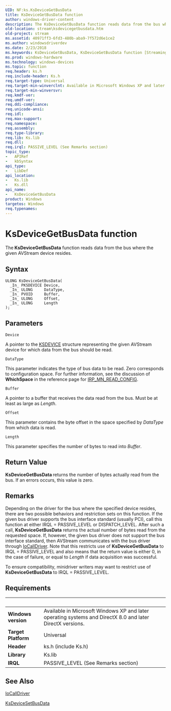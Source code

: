 ```yaml
---
UID: NF:ks.KsDeviceGetBusData
title: KsDeviceGetBusData function
author: windows-driver-content
description: The KsDeviceGetBusData function reads data from the bus where the given AVStream device resides.
old-location: stream\ksdevicegetbusdata.htm
old-project: stream
ms.assetid: 40971ff3-6fd3-480b-aba9-7f572d6e1ce2
ms.author: windowsdriverdev
ms.date: 2/23/2018
ms.keywords: KsDeviceGetBusData, KsDeviceGetBusData function [Streaming Media Devices], avfunc_3106cd50-9e8c-407c-bcb0-c5e9c86d8dc7.xml, ks/KsDeviceGetBusData, stream.ksdevicegetbusdata
ms.prod: windows-hardware
ms.technology: windows-devices
ms.topic: function
req.header: ks.h
req.include-header: Ks.h
req.target-type: Universal
req.target-min-winverclnt: Available in Microsoft Windows XP and later operating systems and DirectX 8.0 and later DirectX versions.
req.target-min-winversvr: 
req.kmdf-ver: 
req.umdf-ver: 
req.ddi-compliance: 
req.unicode-ansi: 
req.idl: 
req.max-support: 
req.namespace: 
req.assembly: 
req.type-library: 
req.lib: Ks.lib
req.dll: 
req.irql: PASSIVE_LEVEL (See Remarks section)
topic_type:
-	APIRef
-	kbSyntax
api_type:
-	LibDef
api_location:
-	Ks.lib
-	Ks.dll
api_name:
-	KsDeviceGetBusData
product: Windows
targetos: Windows
req.typenames: 
---
```



# KsDeviceGetBusData function
The<b> KsDeviceGetBusData</b> function reads data from the bus where the given AVStream device resides.

## Syntax

````
ULONG KsDeviceGetBusData(
  _In_ PKSDEVICE Device,
  _In_ ULONG     DataType,
  _In_ PVOID     Buffer,
  _In_ ULONG     Offset,
  _In_ ULONG     Length
);
````

## Parameters

`Device`

A pointer to the <a href="..\ks\ns-ks-_ksdevice.md">KSDEVICE</a> structure representing the given AVStream device for which data from the bus should be read.

`DataType`

This parameter indicates the type of bus data to be read. Zero corresponds to configuration space. For further information, see the discussion of <b>WhichSpace</b> in the reference page for <a href="https://msdn.microsoft.com/library/windows/hardware/ff551727">IRP_MN_READ_CONFIG</a>.

`Buffer`

A pointer to a buffer that receives the data read from the bus. Must be at least as large as <i>Length</i>.

`Offset`

This parameter contains the byte offset in the space specified by <i>DataType</i> from which data is read.

`Length`

This parameter specifies the number of bytes to read into <i>Buffer</i>.


## Return Value

<b>KsDeviceGetBusData </b>returns the number of bytes actually read from the bus. If an errors occurs, this value is zero.

## Remarks

Depending on the driver for the bus where the specified device resides, there are two possible behaviors and restriction sets on this function. If the given bus driver supports the bus interface standard (usually PCI), call this function at either IRQL = PASSIVE_LEVEL or DISPATCH_LEVEL. After such a call, <b>KsDeviceGetBusData</b> returns the actual number of bytes read from the requested space. If, however, the given bus driver does not support the bus interface standard, then AVStream communicates with the bus driver through <a href="..\wdm\nf-wdm-iocalldriver.md">IoCallDriver</a>. Note that this restricts use of <b>KsDeviceGetBusData</b> to IRQL = PASSIVE_LEVEL and also means that the return value is either 0, in the case of failure, or equal to<i> Length</i> if data acquisition was successful<i>.</i>

To ensure compatibility, minidriver writers may want to restrict use of <b>KsDeviceGetBusData</b> to IRQL = PASSIVE_LEVEL.

## Requirements
| &nbsp; | &nbsp; |
| ---- |:---- |
| **Windows version** | Available in Microsoft Windows XP and later operating systems and DirectX 8.0 and later DirectX versions.  |
| **Target Platform** | Universal |
| **Header** | ks.h (include Ks.h) |
| **Library** | Ks.lib |
| **IRQL** | PASSIVE_LEVEL (See Remarks section) |

## See Also

<a href="..\wdm\nf-wdm-iocalldriver.md">IoCallDriver</a>



<a href="..\ks\nf-ks-ksdevicesetbusdata.md">KsDeviceSetBusData</a>